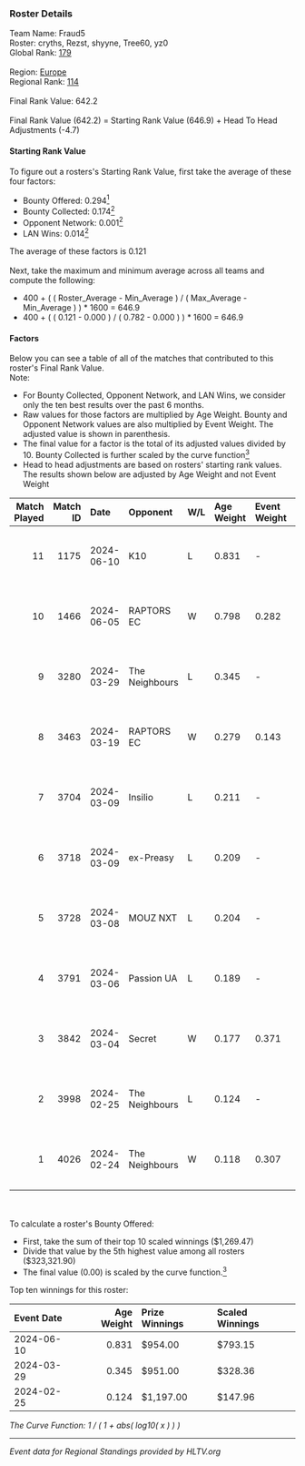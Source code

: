 ### Roster Details<br />
Team Name: Fraud5<br />
Roster: cryths, Rezst, shyyne, Tree60, yz0<br />
Global Rank: [179](../standings_global.md)<br />
<br />
Region: [Europe]( ../standings_europe.md)<br />
Regional Rank: [114]( ../standings_europe.md)<br />
<br />
Final Rank Value:  642.2<br />
<br />
Final Rank Value (642.2) = Starting Rank Value (646.9) + Head To Head Adjustments (-4.7)<br />

#### Starting Rank Value<br />
To figure out a rosters's Starting Rank Value, first take the average of these four factors:<br />
- Bounty Offered: 0.294[<sup>1</sup>](#table2)
- Bounty Collected: 0.174[<sup>2</sup>](#table1)
- Opponent Network: 0.001[<sup>2</sup>](#table1)
- LAN Wins: 0.014[<sup>2</sup>](#table1)

The average of these factors is 0.121<br />
<br />
Next, take the maximum and minimum average across all teams and compute the following:<br />
- 400 + ( ( Roster_Average - Min_Average ) / ( Max_Average - Min_Average ) ) * 1600 = 646.9
- 400 + ( ( 0.121 - 0.000 ) / ( 0.782 - 0.000 ) ) * 1600 = 646.9


#### Factors<br />
Below you can see a table of all of the matches that contributed to this roster's Final Rank Value.<br />
Note:<br />

- For Bounty Collected, Opponent Network, and LAN Wins, we consider only the ten best results over the past 6 months.
- Raw values for those factors are multiplied by Age Weight. Bounty and Opponent Network values are also multiplied by Event Weight. The adjusted value is shown in parenthesis.
- The final value for a factor is the total of its adjusted values divided by 10. Bounty Collected is further scaled by the curve function[<sup>3</sup>](#curveFunction)
- Head to head adjustments are based on rosters' starting rank values. The results shown below are adjusted by Age Weight and not Event Weight
<span id="table1"></span><br />


| Match Played | Match ID | Date       | Opponent       | W/L | Age Weight | Event Weight | Bounty Collected | Opponent Network | LAN Wins  | H2H Adj. | Roster                                |
| -: | -: | :- | :- | :- | :- | :- | :- | :- | :- | -: | :- |
|           11 |     1175 | 2024-06-10 | K10            | L   | 0.831      | -            | -                | -                | -         |   -11.01 | cryths, Rezst, shyyne, Tree60, yz0    |
|           10 |     1466 | 2024-06-05 | RAPTORS EC     | W   | 0.798      | 0.282        | 0.000 (0.000)    | 0.034 (0.008)    | 0 (0.000) |    10.61 | cryths, Rezst, shyyne, Tree60, yz0    |
|            9 |     3280 | 2024-03-29 | The Neighbours | L   | 0.345      | -            | -                | -                | -         |    -4.67 | Kisynergy, Rezst, shyyne, Tree60, yz0 |
|            8 |     3463 | 2024-03-19 | RAPTORS EC     | W   | 0.279      | 0.143        | 0.000 (0.000)    | 0.010 (0.000)    | 0 (0.000) |     2.52 | Kisynergy, Rezst, shyyne, Tree60, yz0 |
|            7 |     3704 | 2024-03-09 | Insilio        | L   | 0.211      | -            | -                | -                | -         |    -1.33 | Rezst, shyyne, SLY, Tree60, yz0       |
|            6 |     3718 | 2024-03-09 | ex-Preasy      | L   | 0.209      | -            | -                | -                | -         |    -2.02 | Rezst, shyyne, SLY, Tree60, yz0       |
|            5 |     3728 | 2024-03-08 | MOUZ NXT       | L   | 0.204      | -            | -                | -                | -         |    -0.64 | Rezst, shyyne, SLY, Tree60, yz0       |
|            4 |     3791 | 2024-03-06 | Passion UA     | L   | 0.189      | -            | -                | -                | -         |    -0.46 | Rezst, shyyne, SLY, Tree60, yz0       |
|            3 |     3842 | 2024-03-04 | Secret         | W   | 0.177      | 0.371        | 0.000 (0.000)    | 0.058 (0.004)    | 0 (0.000) |     1.97 | Rezst, shyyne, SLY, Tree60, yz0       |
|            2 |     3998 | 2024-02-25 | The Neighbours | L   | 0.124      | -            | -                | -                | -         |    -1.75 | Rezst, shyyne, SLY, Tree60, yz0       |
|            1 |     4026 | 2024-02-24 | The Neighbours | W   | 0.118      | 0.307        | 0.003 (0.000)    | 0.034 (0.001)    | 1 (0.118) |     2.05 | Rezst, shyyne, SLY, Tree60, yz0       |

<br />
<span id="table2"></span><br />
To calculate a roster's Bounty Offered:<br />

- First, take the sum of their top 10 scaled winnings ($1,269.47)
- Divide that value by the 5th highest value among all rosters ($323,321.90)
- The final value (0.00) is scaled by the curve function.[<sup>3</sup>](#curveFunction)

Top ten winnings for this roster:<br />

| Event Date | Age Weight | Prize Winnings | Scaled Winnings |
| :- | -: | :- | :- |
| 2024-06-10 |      0.831 | $954.00        | $793.15         |
| 2024-03-29 |      0.345 | $951.00        | $328.36         |
| 2024-02-25 |      0.124 | $1,197.00      | $147.96         |


<span id="curveFunction"></span>_The Curve Function: 1 / ( 1 + abs( log10( x ) ) )_<br />

---
_Event data for Regional Standings provided by HLTV.org_<br />
